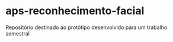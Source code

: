 # aps-reconhecimento-facial
Repositório destinado ao protótipo desenvolvido para um trabalho semestral
